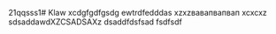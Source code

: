 21qqsss1# Klaw
xcdgfgdfgsdg
ewtrdfedddas
xzxzвавапвапвап
xcxcxz
sdsaddawdXZCSADSAXz
dsaddfdsfsad
fsdfsdf
